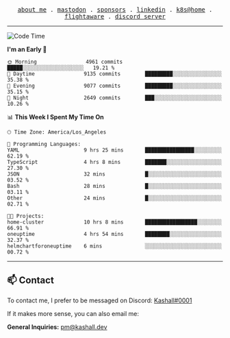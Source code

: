 <p align="center">
  <samp>
    <a href="https://jordanjones.org/">about me</a> .
    <a rel="me" href="https://mastodon.social/@kashall">mastodon</a> .
    <a href="https://github.com/sponsors/kashalls">sponsors</a> .
    <a href="https://linkedin.com/in/jordpjones">linkedin</a> .
    <a href="https://github.com/kashalls/home-cluster">k8s@home</a> .
    <a href="https://flightaware.com/adsb/stats/user/kashalls">flightaware</a> .
    <a href="https://discord.gg/V2WrCfqba9">discord server</a>
  </samp>
</p>

---

<!--START_SECTION:waka-->
![Code Time](http://img.shields.io/badge/Code%20Time-1%2C514%20hrs%2023%20mins-blue)

**I'm an Early 🐤** 

```text
🌞 Morning                4961 commits        █████░░░░░░░░░░░░░░░░░░░░   19.21 % 
🌆 Daytime                9135 commits        █████████░░░░░░░░░░░░░░░░   35.38 % 
🌃 Evening                9077 commits        █████████░░░░░░░░░░░░░░░░   35.15 % 
🌙 Night                  2649 commits        ███░░░░░░░░░░░░░░░░░░░░░░   10.26 % 
```


📊 **This Week I Spent My Time On** 

```text
🕑︎ Time Zone: America/Los_Angeles

💬 Programming Languages: 
YAML                     9 hrs 25 mins       ████████████████░░░░░░░░░   62.19 % 
TypeScript               4 hrs 8 mins        ███████░░░░░░░░░░░░░░░░░░   27.30 % 
JSON                     32 mins             █░░░░░░░░░░░░░░░░░░░░░░░░   03.52 % 
Bash                     28 mins             █░░░░░░░░░░░░░░░░░░░░░░░░   03.11 % 
Other                    24 mins             █░░░░░░░░░░░░░░░░░░░░░░░░   02.71 % 

🐱‍💻 Projects: 
home-cluster             10 hrs 8 mins       █████████████████░░░░░░░░   66.91 % 
oneuptime                4 hrs 54 mins       ████████░░░░░░░░░░░░░░░░░   32.37 % 
helmchartforoneuptime    6 mins              ░░░░░░░░░░░░░░░░░░░░░░░░░   00.72 % 
```


<!--END_SECTION:waka-->

---

## 📫 Contact

To contact me, I prefer to be messaged on Discord:  [Kashall#0001](https://discord.com/users/201077739589992448)

If it makes more sense, you can also email me:

**General Inquiries:** pm@kashall.dev  
